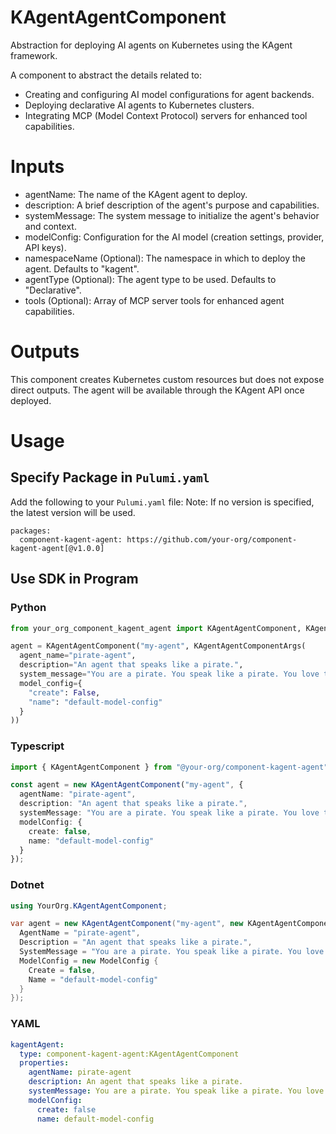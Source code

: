 # KAgentAgentComponent

Abstraction for deploying AI agents on Kubernetes using the KAgent framework.

A component to abstract the details related to:
- Creating and configuring AI model configurations for agent backends.
- Deploying declarative AI agents to Kubernetes clusters.
- Integrating MCP (Model Context Protocol) servers for enhanced tool capabilities.

# Inputs

* agentName: The name of the KAgent agent to deploy.
* description: A brief description of the agent's purpose and capabilities.
* systemMessage: The system message to initialize the agent's behavior and context.
* modelConfig: Configuration for the AI model (creation settings, provider, API keys).
* namespaceName (Optional): The namespace in which to deploy the agent. Defaults to "kagent".
* agentType (Optional): The agent type to be used. Defaults to "Declarative".
* tools (Optional): Array of MCP server tools for enhanced agent capabilities.

# Outputs

This component creates Kubernetes custom resources but does not expose direct outputs. The agent will be available through the KAgent API once deployed.

# Usage
## Specify Package in `Pulumi.yaml`

Add the following to your `Pulumi.yaml` file:
Note: If no version is specified, the latest version will be used.

```
packages:
  component-kagent-agent: https://github.com/your-org/component-kagent-agent[@v1.0.0]
```

## Use SDK in Program

### Python
```python
from your_org_component_kagent_agent import KAgentAgentComponent, KAgentAgentComponentArgs

agent = KAgentAgentComponent("my-agent", KAgentAgentComponentArgs(
  agent_name="pirate-agent",
  description="An agent that speaks like a pirate.",
  system_message="You are a pirate. You speak like a pirate. You love treasure and adventure.",
  model_config={
    "create": False,
    "name": "default-model-config"
  }
))
```

### Typescript
```typescript
import { KAgentAgentComponent } from "@your-org/component-kagent-agent";

const agent = new KAgentAgentComponent("my-agent", {
  agentName: "pirate-agent",
  description: "An agent that speaks like a pirate.",
  systemMessage: "You are a pirate. You speak like a pirate. You love treasure and adventure.",
  modelConfig: {
    create: false,
    name: "default-model-config"
  }
});
```

### Dotnet
```csharp
using YourOrg.KAgentAgentComponent;

var agent = new KAgentAgentComponent("my-agent", new KAgentAgentComponentArgs {
  AgentName = "pirate-agent",
  Description = "An agent that speaks like a pirate.",
  SystemMessage = "You are a pirate. You speak like a pirate. You love treasure and adventure.",
  ModelConfig = new ModelConfig {
    Create = false,
    Name = "default-model-config"
  }
});
```

### YAML
```yaml
kagentAgent:
  type: component-kagent-agent:KAgentAgentComponent
  properties:
    agentName: pirate-agent
    description: An agent that speaks like a pirate.
    systemMessage: You are a pirate. You speak like a pirate. You love treasure and adventure.
    modelConfig:
      create: false
      name: default-model-config
```